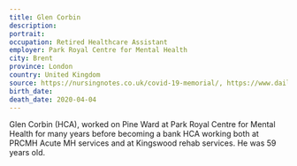 ```yaml
---
title: Glen Corbin
description: 
portrait: 
occupation: Retired Healthcare Assistant
employer: Park Royal Centre for Mental Health
city: Brent
province: London
country: United Kingdom
source: https://nursingnotes.co.uk/covid-19-memorial/, https://www.dailymail.co.uk/news/article-8187781/Retired-mental-health-worker-59-dies-coronavirus-answering-call-return-help.html, https://www.cnwl.nhs.uk/news/remembering-glen-corbin, https://www.dailystar.co.uk/news/latest-news/breaking-retired-nhs-worker-dies-21814063
birth_date: 
death_date: 2020-04-04
---
```


Glen Corbin (HCA), worked on Pine Ward at Park Royal Centre for Mental Health for many years before becoming a bank HCA working both at PRCMH Acute MH services and at Kingswood rehab services. He was 59 years old.
